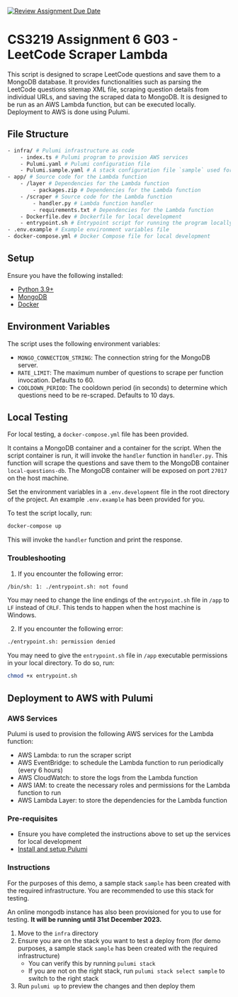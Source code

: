 [![Review Assignment Due Date](https://classroom.github.com/assets/deadline-readme-button-24ddc0f5d75046c5622901739e7c5dd533143b0c8e959d652212380cedb1ea36.svg)](https://classroom.github.com/a/UxpU_KWG)

# CS3219 Assignment 6 G03 - LeetCode Scraper Lambda

This script is designed to scrape LeetCode questions and save them to a MongoDB database. It provides functionalities such as parsing the LeetCode questions sitemap XML file, scraping question details from individual URLs, and saving the scraped data to MongoDB. It is designed to be run as an AWS Lambda function, but can be executed locally. Deployment to AWS is done using Pulumi.

## File Structure

```bash
- infra/ # Pulumi infrastructure as code
    - index.ts # Pulumi program to provision AWS services
    - Pulumi.yaml # Pulumi configuration file
    - Pulumi.sample.yaml # A stack configuration file `sample` used for demo purposes
- app/ # Source code for the Lambda function
    - /layer # Dependencies for the Lambda function
        - packages.zip # Dependencies for the Lambda function
    - /scraper # Source code for the Lambda function
        - handler.py # Lambda function handler
        - requirements.txt # Dependencies for the Lambda function
    - Dockerfile.dev # Dockerfile for local development
    - entrypoint.sh # Entrypoint script for running the program locally
- .env.example # Example environment variables file
- docker-compose.yml # Docker Compose file for local development
```

## Setup

Ensure you have the following installed:

- [Python 3.9+](https://www.python.org/downloads/)
- [MongoDB](https://www.mongodb.com/try/download/community)
- [Docker](https://www.docker.com/products/docker-desktop)

## Environment Variables

The script uses the following environment variables:

- `MONGO_CONNECTION_STRING`: The connection string for the MongoDB server.
- `RATE_LIMIT`: The maximum number of questions to scrape per function invocation. Defaults to 60.
- `COOLDOWN_PERIOD`: The cooldown period (in seconds) to determine which questions need to be re-scraped. Defaults to 10 days.

## Local Testing

For local testing, a `docker-compose.yml` file has been provided. 

It contains a MongoDB container and a container for the script. When the script container is run, it will invoke the `handler` function in `handler.py`. This function will scrape the questions and save them to the MongoDB container `local-questions-db`. The MongoDB container will be exposed on port `27017` on the host machine.

Set the environment variables in a `.env.development` file in the root directory of the project. An example `.env.example` has been provided for you.

To test the script locally, run:

```bash
docker-compose up
```

This will invoke the `handler` function and print the response.

### Troubleshooting

1. If you encounter the following error:

```bash
/bin/sh: 1: ./entrypoint.sh: not found
```

You may need to change the line endings of the `entrypoint.sh` file in `/app` to `LF` instead of `CRLF`. This tends to happen when the host machine is Windows.

2. If you encounter the following error:

```bash
./entrypoint.sh: permission denied
```

You may need to give the `entrypoint.sh` file in `/app` executable permissions in your local directory. To do so, run:

```bash
chmod +x entrypoint.sh
```

## Deployment to AWS with Pulumi

### AWS Services

Pulumi is used to provision the following AWS services for the Lambda function:

- AWS Lambda: to run the scraper script
- AWS EventBridge: to schedule the Lambda function to run periodically (every 6 hours)
- AWS CloudWatch: to store the logs from the Lambda function
- AWS IAM: to create the necessary roles and permissions for the Lambda function to run
- AWS Lambda Layer: to store the dependencies for the Lambda function

### Pre-requisites

- Ensure you have completed the instructions above to set up the services for local development
- [Install and setup Pulumi](https://www.pulumi.com/docs/clouds/aws/get-started/begin/)

### Instructions

For the purposes of this demo, a sample stack `sample` has been created with the required infrastructure. You are recommended to use this stack for testing.

An online mongodb instance has also been provisioned for you to use for testing. **It will be running until 31st December 2023.**

1. Move to the `infra` directory
2. Ensure you are on the stack you want to test a deploy from (for demo purposes, a sample stack `sample` has been created with the required infrastructure)
   - You can verify this by running `pulumi stack`
   - If you are not on the right stack, run `pulumi stack select sample` to switch to the right stack
3. Run `pulumi up` to preview the changes and then deploy them

